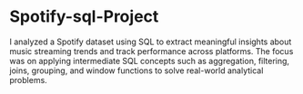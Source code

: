 

# Spotify-sql-Project
I analyzed a Spotify dataset using SQL to extract meaningful insights about music streaming trends and track performance across platforms. The focus was on applying intermediate SQL concepts such as aggregation, filtering, joins, grouping, and window functions to solve real-world analytical problems.
